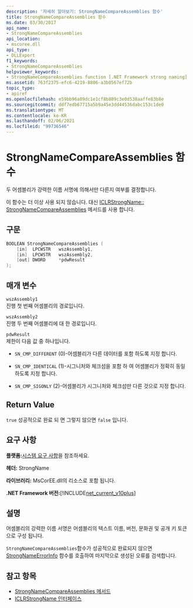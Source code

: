 ```yaml
---
description: '자세히 알아보기: StrongNameCompareAssemblies 함수'
title: StrongNameCompareAssemblies 함수
ms.date: 03/30/2017
api_name:
- StrongNameCompareAssemblies
api_location:
- mscoree.dll
api_type:
- DLLExport
f1_keywords:
- StrongNameCompareAssemblies
helpviewer_keywords:
- StrongNameCompareAssemblies function [.NET Framework strong naming]
ms.assetid: 763f2375-efc6-4219-8806-a3b0567ef72b
topic_type:
- apiref
ms.openlocfilehash: e59bb96a89dc1e1cf8b809c3e0d538aaffe83b8e
ms.sourcegitcommit: ddf7edb67715a5b9a45e3dd44536dabc153c1de0
ms.translationtype: MT
ms.contentlocale: ko-KR
ms.lasthandoff: 02/06/2021
ms.locfileid: "99736546"
---
```

# <a name="strongnamecompareassemblies-function"></a>StrongNameCompareAssemblies 함수

두 어셈블리가 강력한 이름 서명에 의해서만 다른지 여부를 결정합니다.  
  
 이 함수는 더 이상 사용 되지 않습니다. 대신 [ICLRStrongName:: StrongNameCompareAssemblies](../hosting/iclrstrongname-strongnamecompareassemblies-method.md) 메서드를 사용 합니다.  
  
## <a name="syntax"></a>구문  
  
```cpp  
BOOLEAN StrongNameCompareAssemblies (  
    [in]  LPCWSTR   wszAssembly1,  
    [in]  LPCWSTR   wszAssembly2,  
    [out] DWORD     *pdwResult  
);  
```  
  
## <a name="parameters"></a>매개 변수  

 `wszAssembly1`  
 진행 첫 번째 어셈블리의 경로입니다.  
  
 `wszAssembly2`  
 진행 두 번째 어셈블리에 대 한 경로입니다.  
  
 `pdwResult`  
 제한이 다음 값 중 하나입니다.  
  
- `SN_CMP_DIFFERENT` (0)-어셈블리가 다른 데이터를 포함 하도록 지정 합니다.  
  
- `SN_CMP_IDENTICAL` (1)-시그니처와 체크섬을 포함 하 여 어셈블리가 정확히 동일 하도록 지정 합니다.  
  
- `SN_CMP_SIGONLY` (2)-어셈블리가 시그니처와 체크섬만 다른 것으로 지정 합니다.  
  
## <a name="return-value"></a>Return Value  

 `true` 성공적으로 완료 되 면 그렇지 않으면 `false` 입니다.  
  
## <a name="requirements"></a>요구 사항  

 **플랫폼:**[시스템 요구 사항](../../get-started/system-requirements.md)을 참조하세요.  
  
 **헤더:** StrongName  
  
 **라이브러리:** MsCorEE.dll의 리소스로 포함 됩니다.  
  
 **.NET Framework 버전:**[!INCLUDE[net_current_v10plus](../../../../includes/net-current-v10plus-md.md)]  
  
## <a name="remarks"></a>설명  

 어셈블리의 강력한 이름 서명은 어셈블리의 텍스트 이름, 버전, 문화권 및 공개 키 토큰으로 구성 됩니다.  
  
 `StrongNameCompareAssemblies`함수가 성공적으로 완료되지 않으면 [StrongNameErrorInfo](strongnameerrorinfo-function.md) 함수를 호출하여 마지막으로 생성된 오류를 검색합니다.  
  
## <a name="see-also"></a>참고 항목

- [StrongNameCompareAssemblies 메서드](../hosting/iclrstrongname-strongnamecompareassemblies-method.md)
- [ICLRStrongName 인터페이스](../hosting/iclrstrongname-interface.md)
